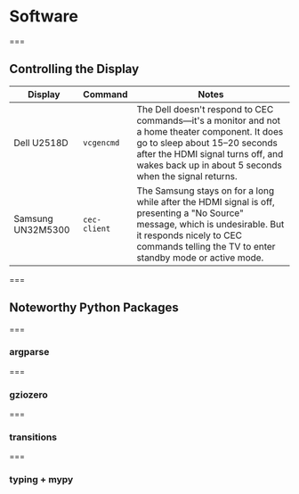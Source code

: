 <!-- .slide: id="software-software" -->

# Software

===

<!-- .slide: id="software-controlling-displays" -->

## Controlling the Display

| Display           | Command      | Notes                                                                                                                                                                                                                            |
| ----------------- | ------------ | -------------------------------------------------------------------------------------------------------------------------------------------------------------------------------------------------------------------------------- |
| Dell U2518D       | `vcgencmd`   | The Dell doesn't respond to CEC commands—it's a monitor and not a home theater component. It does go to sleep about 15–20 seconds after the HDMI signal turns off, and wakes back up in about 5 seconds when the signal returns. |
| Samsung UN32M5300 | `cec-client` | The Samsung stays on for a long while after the HDMI signal is off, presenting a "No Source" message, which is undesirable. But it responds nicely to CEC commands telling the TV to enter standby mode or active mode.          |

===

<!-- .slide: id="software-python-packages" -->

## Noteworthy Python Packages

===

### argparse

===

### gziozero

===

### transitions

===

### typing + mypy
